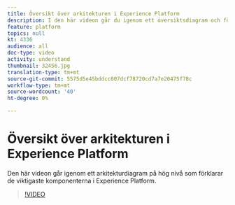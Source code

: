 ```yaml
---
title: Översikt över arkitekturen i Experience Platform
description: I den här videon går du igenom ett översiktsdiagram och förklarar de viktigaste komponenterna i Adobe Experience Platform.
feature: platform
topics: null
kt: 4336
audience: all
doc-type: video
activity: understand
thumbnail: 32456.jpg
translation-type: tm+mt
source-git-commit: 5575d5e45bddcc007dcf78720cd7a7e20475f78c
workflow-type: tm+mt
source-wordcount: '40'
ht-degree: 0%

---
```



# Översikt över arkitekturen i Experience Platform

Den här videon går igenom ett arkitekturdiagram på hög nivå som förklarar de viktigaste komponenterna i Experience Platform.

>[!VIDEO](https://video.tv.adobe.com/v/32456?quality=12&learn=on)